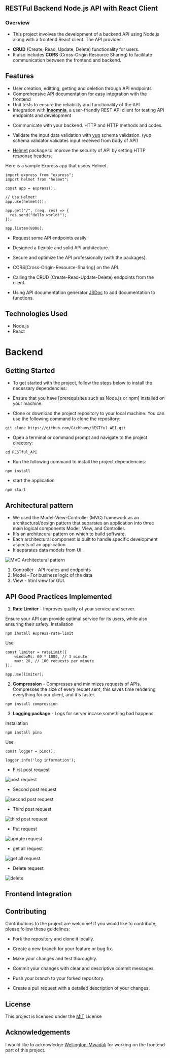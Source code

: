 ## RESTFul Backend Node.js API with React Client

### Overview
- This project involves the development of a backend API using Node.js along with a frontend React client. The API provides: 
* **CRUD** (Create, Read, Update, Delete) functionality for users. 
* It also includes **CORS** (Cross-Origin Resource Sharing) to facilitate communication between the frontend and backend.


## Features
- User creation, editting, getting and deletion through API endpoints
- Comprehensive API documentation for easy integration with the frontend
- Unit tests to ensure the reliability and functionality of the API
- Integration with [**Insomnia**](https://docs.insomnia.rest/insomnia/get-started), a user-friendly REST API client for testing API endpoints and development

* Communicate with your backend. HTTP and HTTP methods and codes.

* Validate the input data validation with [yup](https://github.com/jquense/yup) schema validation. (yup schema validator validates input received from body of API)

* [Helmet](https://github.com/helmetjs/helmet) package to improve the security of API by setting HTTP response headers.

Here is a sample Express app that usees Helmet.
```
import express from "express";
import helmet from "helmet";

const app = express();

// Use Helmet!
app.use(helmet());

app.get("/", (req, res) => {
  res.send("Hello world!");
});

app.listen(8000);
```

* Request some API endpoints easily


* Designed a flexible and solid API architecture.

* Secure and optimize the API professionally (with the packages).

* CORS[Cross-Origin-Resource-Sharing] on the API. 


* Calling the CRUD (Create-Read-Update-Delete) endpoints from the client.

* Using API documentation generator [JSDoc](https://github.com/jsdoc/jsdoc) to add documentation to functions. 


## Technologies Used
* Node.js
* React

# Backend 
## Getting Started
- To get started with the project, follow the steps below to install the necessary dependencies:
- Ensure that you have [prerequisites such as Node.js or npm] installed on your machine.

- Clone or download the project repository to your local machine. You can use the following command to clone the repository:
```
git clone https://github.com/Gichbuoy/RESTful_API.git
```
- Open a terminal or command prompt and navigate to the project directory:
```
cd RESTful_API
```

- Run the following command to install the project dependencies:
```
npm install
```

- start the application
```
npm start
```

## Architectural pattern
- We used the Model-View-Controller (MVC) framework as an architectural/design pattern that separates an application into three main logical components Model, View, and Controller.
- It's an architecural pattern on which to build software.
- Each architectural component is built to handle specific development aspects of an application
- It separates data models from UI.

![MVC Architectural pattern](https://github.com/Gichbuoy/RESTful_API/blob/main/screenshot/mvc.jpg)
1. Controller - API routes and endpoints
2. Model - For business logic of the data
3. View - html view for GUI.


## API Good Practices Implemented
1. **Rate Limiter** - Improves quality of your service and server.

Ensure your API can provide optimal service for its users, while also ensuring their safety.
 Installation
```
npm install express-rate-limit
```

Use
```
const limiter = rateLimit({
    windowMs: 60 * 1000, // 1 minute
    max: 20, // 100 requests per minute
});

app.use(limiter);
```

2. **Compression** - Compresses and minimizes requests of APIs.
Compresses the size of every requet sent, this saves time rendering everything for our client, and it's faster.
```
npm install compression
```

3. **Logging package** - Logs for server incase something bad happens.

Installation
```
npm install pino
```

Use
```
const logger = pino();

logger.info('log information');
```


- First post request

![post request](https://github.com/Gichbuoy/RESTful_API/blob/main/screenshot/post1.png)

- Second post request

![second post request](https://github.com/Gichbuoy/RESTful_API/blob/main/screenshot/post2.png)

- Third post request

![third post request](https://github.com/Gichbuoy/RESTful_API/blob/main/screenshot/post3.png)

- Put request

![update request](https://github.com/Gichbuoy/RESTful_API/blob/main/screenshot/put.png)

- get all request

![get all request](https://github.com/Gichbuoy/RESTful_API/blob/main/screenshot/getall.png)

- Delete request

![delete](https://github.com/Gichbuoy/RESTful_API/blob/main/screenshot/delete.png)



## Frontend Integration

## Contributing
Contributions to the project are welcome! If you would like to contribute, please follow these guidelines:

* Fork the repository and clone it locally.

* Create a new branch for your feature or bug fix.

* Make your changes and test thoroughly.

* Commit your changes with clear and descriptive commit messages.

* Push your branch to your forked repository.

* Create a pull request with a detailed description of your changes.

## License
This project is licensed under the [MIT](https://github.com/Gichbuoy/RESTful_API/blob/main/LICENSE) License

## Acknowledgements
I would like to acknowledge [Wellington-Mwadali](https://github.com/wellingtonmwadali) for working on the frontend part of this project.

